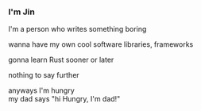 ### I'm Jin

I'm a person who writes something boring

wanna have my own cool software libraries, frameworks

gonna learn Rust sooner or later

nothing to say further

anyways I'm hungry<br/>
my dad says "hi Hungry, I'm dad!"
